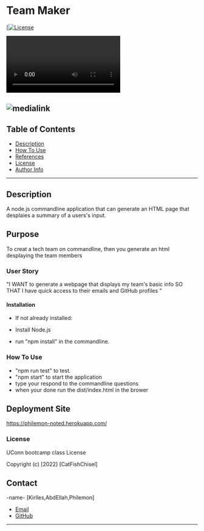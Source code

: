 # Team Maker

[[![License](https://img.shields.io/badge/License-Apache_2.0-blue.svg)](https://opensource.org/licenses/Apache-2.0)

![Project Vedio](./assets/media/teamMaker.mp4)

![medialink](https://drive.google.com/file/d/1A33Xp4B6L1n47MfSXLBJVSOUf7UX-TUG/preview)
---

## Table of Contents

- [Description](#description)
- [How To Use](#how-to-use)
- [References](#references)
- [License](#license)
- [Author Info](#author-info)

---

## Description

A node.js commandline application that can generate an HTML page that desplaies a summary of a users's input. <br />

## Purpose

To creat a tech team on commandline, then you generate an html desplaying the team members

### User Story

"I WANT to generate a webpage that displays my team's basic info
SO THAT I have quick access to their emails and GitHub profiles
"

#### Installation

- If not already installed:

- Install Node.js

- run "npm install" in the commandline.

### How To Use

- "npm run test" to test.
- "npm start" to start the application
- type your respond to the commandline questions
- when your done run the dist/index.html in the brower

## Deployment Site

[https://philemon-noted.herokuapp.com/
](https://philemon-noted.herokuapp.com/)

### License

UConn bootcamp class License

Copyright (c) [2022] [CatFishChisel]

## Contact

-name- [Kirlles,AbdEllah,Philemon]

- [Email](:philemon.kirlles@gmail.com "Email")
- [GitHub](https://github.com/PhilemonKirlles "GitHub")

---
